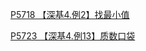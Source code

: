 [P5718 【深基4.例2】找最小值](https://www.luogu.com.cn/problem/P5718)
	
[P5723 【深基4.例13】质数口袋](https://www.luogu.com.cn/problem/P5723)